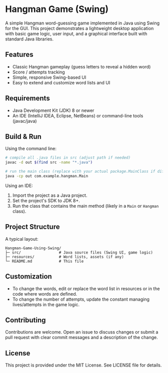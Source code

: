# Hangman Game (Swing)

A simple Hangman word-guessing game implemented in Java using Swing for the GUI. This project demonstrates a lightweight desktop application with basic game logic, user input, and a graphical interface built with standard Java libraries.

## Features

- Classic Hangman gameplay (guess letters to reveal a hidden word)
- Score / attempts tracking
- Simple, responsive Swing-based UI
- Easy to extend and customize word lists and UI

## Requirements

- Java Development Kit (JDK) 8 or newer
- An IDE (IntelliJ IDEA, Eclipse, NetBeans) or command-line tools (javac/java)

## Build & Run

Using the command line:

```bash
# compile all .java files in src (adjust path if needed)
javac -d out $(find src -name "*.java")

# run the main class (replace with your actual package.MainClass if different)
java -cp out com.example.hangman.Main
```

Using an IDE:

1. Import the project as a Java project.
2. Set the project's SDK to JDK 8+.
3. Run the class that contains the main method (likely in a `Main` or `Hangman` class).

## Project Structure

A typical layout:

```
Hangman-Game-Using-Swing/
├─ src/                 # Java source files (Swing UI, game logic)
├─ resources/           # Word lists, assets (if any)
└─ README.md            # This file
```

## Customization

- To change the words, edit or replace the word list in resources or in the code where words are defined.
- To change the number of attempts, update the constant managing lives/attempts in the game logic.

## Contributing

Contributions are welcome. Open an issue to discuss changes or submit a pull request with clear commit messages and a description of the change.

## License

This project is provided under the MIT License. See LICENSE file for details.